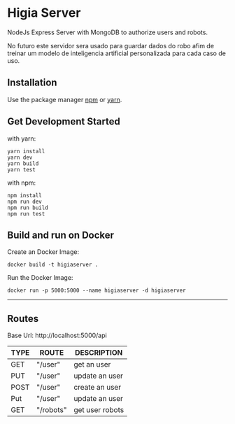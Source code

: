 # Higia Server

NodeJs Express Server with MongoDB to authorize users and robots.

No futuro este servidor sera usado para guardar dados do robo afim de treinar um modelo de inteligencia artificial personalizada para cada caso de uso.

## Installation

Use the package manager [npm](https://www.npmjs.com/) or [yarn](https://yarnpkg.com/).

## Get Development Started

with yarn:
```shell
yarn install
yarn dev
yarn build
yarn test
```

with npm:
```shell
npm install
npm run dev
npm run build
npm run test
```

## Build and run on Docker

Create an Docker Image:
```shell
docker build -t higiaserver .
```
Run the Docker Image:
```shell
docker run -p 5000:5000 --name higiaserver -d higiaserver
```
-------------
##  Routes

Base Url: http://localhost:5000/api

| TYPE  | ROUTE | DESCRIPTION |
| - | - | - |
| GET | "/user"  | get an user |
| PUT | "/user" | update an user |
| POST | "/user" | create an user |
| Put | "/user" | update an user |
| GET | "/robots"  | get user robots |
